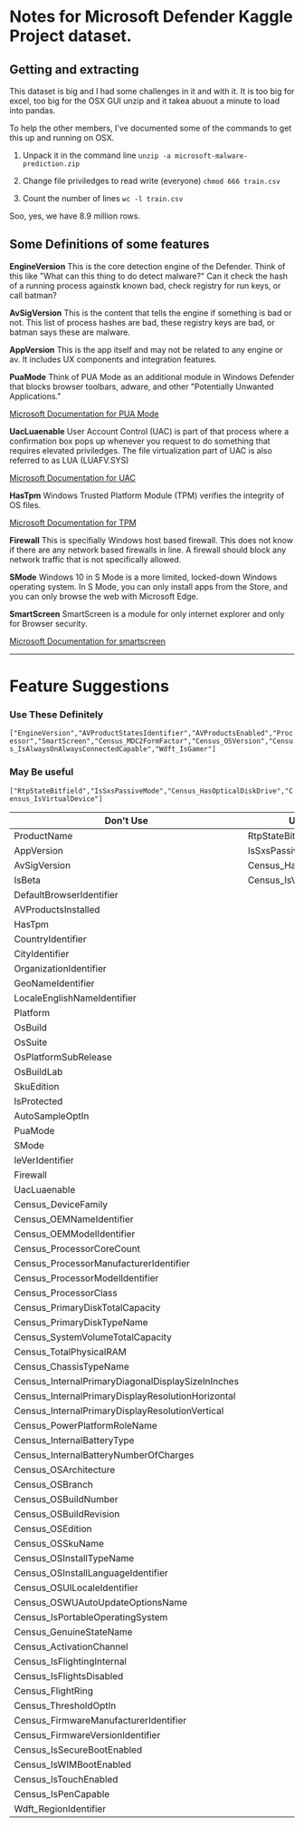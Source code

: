# Notes for Microsoft Defender Kaggle Project dataset.

## Getting and extracting

This dataset is big and I had some challenges in it and with it. It is too big for excel, too big for the OSX GUI unzip and it takea abuout a minute to load into pandas.

To help the other members, I've documented some of the commands to get this up and running on OSX.

1. Unpack it in the command line
`unzip -a microsoft-malware-prediction.zip`

1. Change file priviledges to read write (everyone)
`chmod 666 train.csv`

1. Count the number of lines
`wc -l train.csv`

Soo, yes, we have 8.9 million rows.

## Some Definitions of some features

__EngineVersion__
This is the core detection engine of the Defender. Think of this like "What can this thing to do detect malware?" Can it check the hash of a running process againstk known bad, check registry for run keys, or call batman?

__AvSigVersion__
This is the content that tells the engine if something is bad or not. This list of process hashes are bad, these registry keys are bad, or batman says these are malware. 

__AppVersion__
This is the app itself and may not be related to any engine or av. It includes UX components and integration features.

__PuaMode__
Think of PUA Mode as an additional module in Windows Defender that blocks browser toolbars, adware, and other "Potentially Unwanted Applications."

[Microsoft Documentation for PUA Mode](https://docs.microsoft.com/en-us/windows/security/threat-protection/windows-defender-antivirus/detect-block-potentially-unwanted-apps-windows-defender-antivirus)

__UacLuaenable__
User Account Control (UAC) is part of that process where a confirmation box pops up whenever you request to do something that requires elevated priviledges. The file virtualization part of UAC is also referred to as LUA (LUAFV.SYS)

[Microsoft Documentation for UAC](https://docs.microsoft.com/en-us/windows/win32/uxguide/winenv-uac)

__HasTpm__
Windows Trusted Platform Module (TPM) verifies the integrity of OS files.

[Microsoft Documentation for TPM](https://docs.microsoft.com/en-us/windows/security/information-protection/tpm/how-windows-uses-the-tpm)

__Firewall__
This is specifially Windows host based firewall. This does not know if there are any network based firewalls in line. A firewall should block any network traffic that is not specifically allowed.


__SMode__
Windows 10 in S Mode is a more limited, locked-down Windows operating system. In S Mode, you can only install apps from the Store, and you can only browse the web with Microsoft Edge.

__SmartScreen__
SmartScreen is a module for only internet explorer and only for Browser security.

[Microsoft Documentation for smartscreen](https://support.microsoft.com/en-us/help/17443/windows-internet-explorer-smartscreen-filter-faq)

----------

# Feature Suggestions

### Use These Definitely
`["EngineVersion","AVProductStatesIdentifier","AVProductsEnabled","Processor","SmartScreen","Census_MDC2FormFactor","Census_OSVersion","Census_IsAlwaysOnAlwaysConnectedCapable","Wdft_IsGamer"]`

### May Be useful
`["RtpStateBitfield","IsSxsPassiveMode","Census_HasOpticalDiskDrive","Census_IsVirtualDevice"]`

Don't Use | Unknown | Use
--- | --- | ---
ProductName | RtpStateBitfield |EngineVersion 
AppVersion | IsSxsPassiveMode | AVProductStatesIdentifier
AvSigVersion | Census_HasOpticalDiskDrive|AVProductsEnabled
IsBeta |  Census_IsVirtualDevice | Processor
DefaultBrowserIdentifier || SmartScreen
AVProductsInstalled||Census_MDC2FormFactor
HasTpm||Census_OSVersion
CountryIdentifier||Census_IsAlwaysOnAlwaysConnectedCapable
CityIdentifier||Wdft_IsGamer
OrganizationIdentifier||
GeoNameIdentifier||
LocaleEnglishNameIdentifier||
Platform||
OsBuild||
OsSuite||
OsPlatformSubRelease||
OsBuildLab||
SkuEdition||
IsProtected||
AutoSampleOptIn||
PuaMode||
SMode||
IeVerIdentifier||
Firewall||
UacLuaenable||
Census_DeviceFamily||
Census_OEMNameIdentifier||
Census_OEMModelIdentifier||
Census_ProcessorCoreCount||
Census_ProcessorManufacturerIdentifier||
Census_ProcessorModelIdentifier||
Census_ProcessorClass||
Census_PrimaryDiskTotalCapacity||
Census_PrimaryDiskTypeName||
Census_SystemVolumeTotalCapacity||
Census_TotalPhysicalRAM||
Census_ChassisTypeName||
Census_InternalPrimaryDiagonalDisplaySizeInInches||
Census_InternalPrimaryDisplayResolutionHorizontal||
Census_InternalPrimaryDisplayResolutionVertical||
Census_PowerPlatformRoleName||
Census_InternalBatteryType||
Census_InternalBatteryNumberOfCharges||
Census_OSArchitecture||
Census_OSBranch||
Census_OSBuildNumber||
Census_OSBuildRevision||
Census_OSEdition||
Census_OSSkuName||
Census_OSInstallTypeName||
Census_OSInstallLanguageIdentifier||
Census_OSUILocaleIdentifier||
Census_OSWUAutoUpdateOptionsName||
Census_IsPortableOperatingSystem||
Census_GenuineStateName||
Census_ActivationChannel||
Census_IsFlightingInternal||
Census_IsFlightsDisabled||
Census_FlightRing||
Census_ThresholdOptIn||
Census_FirmwareManufacturerIdentifier||
Census_FirmwareVersionIdentifier||
Census_IsSecureBootEnabled||
Census_IsWIMBootEnabled||
Census_IsTouchEnabled||
Census_IsPenCapable||
Wdft_RegionIdentifier||